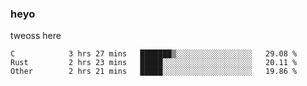 ### heyo
tweoss here

<!--START_SECTION:waka-->

```text
C            3 hrs 27 mins   ███████▒░░░░░░░░░░░░░░░░░   29.08 %
Rust         2 hrs 23 mins   █████░░░░░░░░░░░░░░░░░░░░   20.11 %
Other        2 hrs 21 mins   █████░░░░░░░░░░░░░░░░░░░░   19.86 %
```

<!--END_SECTION:waka-->

<!--
**Tweoss/tweoss** is a ✨ _special_ ✨ repository because its `README.md` (this file) appears on your GitHub profile.

Here are some ideas to get you started:

- 🔭 I’m currently working on ...
- 🌱 I’m currently learning ...
- 👯 I’m looking to collaborate on ...
- 🤔 I’m looking for help with ...
- 💬 Ask me about ...
- 📫 How to reach me: ...
- 😄 Pronouns: ...
- ⚡ Fun fact: ...
-->
